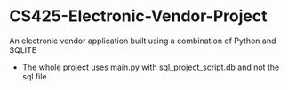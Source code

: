 # CS425-Electronic-Vendor-Project
An electronic vendor application built using a combination of Python and SQLITE
- The whole project uses main.py with sql_project_script.db and not the sql file
